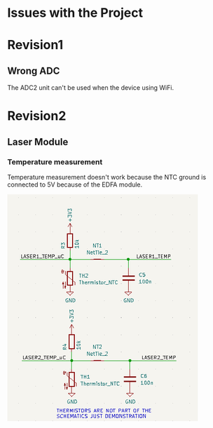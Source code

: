 # Issues with the Project

# Revision1

## Wrong ADC

The ADC2 unit can't be used when the device using WiFi.

# Revision2 

## Laser Module

### Temperature measurement 

Temperature measurement doesn't work because the NTC ground is connected to 5V because of the EDFA module.

![Alt text](image.png)